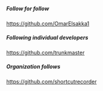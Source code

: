 ##### Follow for follow

https://github.com/OmarElsakka1

##### Following individual developers

https://github.com/trunkmaster

##### Organization follows

https://github.com/shortcutrecorder

